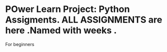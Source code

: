 ﻿# POwer Learn Project: Python Assigments. ALL ASSIGNMENTS are here .Named with weeks .
For beginners 

